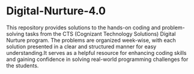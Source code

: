 # Digital-Nurture-4.0
This repository provides solutions to the hands-on coding and problem-solving tasks from the CTS (Cognizant Technology Solutions) Digital Nurture program. The problems are organized week-wise, with each solution presented in a clear and structured manner for easy understanding.It serves as a helpful resource for enhancing coding skills and gaining confidence in solving real-world programming challenges for the students.
